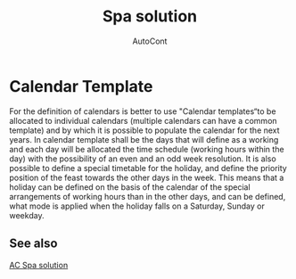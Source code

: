 ﻿---
    title: "Spa solution"
    author: AutoCont
    ms.date: 04/30/2018
    ms.topic: article
    ms.prod: dynamics-nav-2017
    ms.contentlocale: en
    ms.lasthandoff: 04/30/2018
---

# Calendar Template

For the definition of calendars is better to use "Calendar templates“to be allocated to individual calendars (multiple calendars can have a common template) and by which it is possible to populate the calendar for the next years.
In calendar template shall be the days that will define as a working and each day will be allocated the time schedule (working hours within the day) with the possibility of an even and an odd week resolution. It is also possible to define a special timetable for the holiday, and define the priority position of the feast towards the other days in the week. This means that a holiday can be defined on the basis of the calendar of the special arrangements of working hours than in the other days, and can be defined, what mode is applied when the holiday falls on a Saturday, Sunday or weekday. 



## <a name="see-also"></a>See also
[AC Spa solution](ac-spa-solution.md)